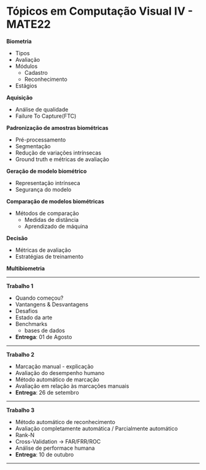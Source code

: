 # Tópicos em Computação Visual IV - MATE22

**Biometria**

  - Tipos
  - Avaliação
  - Módulos
    - Cadastro
    - Reconhecimento
  - Estágios

**Aquisição**

  - Análise de qualidade
  - Failure To Capture(FTC)

**Padronização de amostras biométricas**

  - Pré-processamento
  - Segmentação
  - Redução de variações intrínsecas
  - Ground truth e métricas de avaliação

**Geração de modelo biométrico**

  - Representação intrínseca
  - Segurança do modelo

**Comparação de modelos biométricas**

  - Métodos de comparação
    - Medidas de distância
    - Aprendizado de máquina

**Decisão**

  - Métricas de avaliação
  - Estratégias de treinamento

**Multibiometria**

---
**Trabalho 1**

- Quando começou?
- Vantangens & Desvantagens
- Desafios
- Estado da arte
- Benchmarks
  - bases de dados 
- **Entrega**: 01 de Agosto

---
**Trabalho 2**

- Marcação manual - explicação
- Avaliação do desempenho humano
- Método automático de marcação
- Avaliação em relação às marcações manuais
- **Entrega**: 26 de setembro

---
**Trabalho 3**

- Método automático de reconhecimento
- Avaliação completamente automática / Parcialmente automático
- Rank-N
- Cross-Validation -> FAR/FRR/ROC
 - Análise de performace humana
- **Entrega**: 10 de outubro

---


